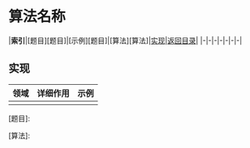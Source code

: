 # 算法名称

|**索引**|[题目][题目]|[示例][题目]|[算法][算法]|[实现](#实现)|[返回目录][返回目录]|
|-|-|-|-|-|-|-|

## 实现

|领域|详细作用|示例|
|-|-|-|
||||

[题目]:

[算法]:

[返回目录]:https://github.com/CloudSmokeMemory/WorldLogic/blob/main/realize/algorithm_realize/algorithm2realize/algorithm2realizeIndex.